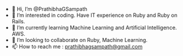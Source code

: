 - 👋 Hi, I’m @PrathibhaGSampath
- 👀 I’m interested in coding. Have IT experience on Ruby and Ruby on Rails.
- 🌱 I’m currently learning Machine Learning and Artificial Intelligence. AWS.
- 💞️ I’m looking to collaborate on Ruby, Machine Learning.
- 📫 How to reach me : prathibhagsampath@gmail.com

<!---
PrathibhaGSampath/PrathibhaGSampath is a ✨ special ✨ repository because its `README.md` (this file) appears on your GitHub profile.
You can click the Preview link to take a look at your changes.
--->

